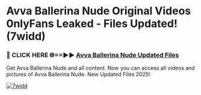 # Avva Ballerina Nude Original Videos 0nlyFans Leaked - Files Updated! (7widd)

<h3>🔴 CLICK HERE 🌐==►► <a href="https://tinyurl.com/yc6ubb5a" rel="nofollow">Avva Ballerina Nude Updated Files</a></h3>

Get Avva Ballerina Nude and all content. Now you can access all videos and pictures of Avva Ballerina Nude. New Updated Files 2025!

[![7widd](https://i.imgur.com/7eu0CRL.gif)](https://tinyurl.com/yc6ubb5a)
